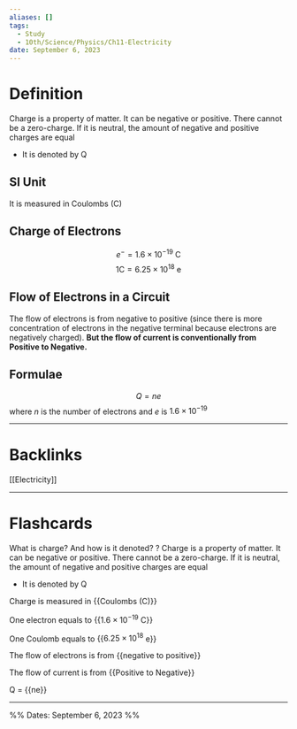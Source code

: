 ```yaml
---
aliases: []
tags:
  - Study
  - 10th/Science/Physics/Ch11-Electricity
date: September 6, 2023
---
```

# Definition
Charge is a property of matter. It can be negative or positive. There cannot be a zero-charge. If it is neutral, the amount of negative and positive charges are equal
- It is denoted by Q
## SI Unit
It is measured in Coulombs (C)
## Charge of Electrons
$$
e^{-}= 1.6 \times 10^{-19} \text{ C}
$$
$$
\text{1C} = 6.25 \times 10^{18} \text{ e}
$$
## Flow of Electrons in a Circuit
The flow of electrons is from negative to positive (since there is more concentration of electrons in the negative terminal because electrons are negatively charged).
**But the flow of current is conventionally from Positive to Negative.**
## Formulae
$$
Q = ne
$$
where *n* is the number of electrons and *e* is $1.6\times10^{-19}$


---
# Backlinks
[[Electricity]]

---
# Flashcards

What is charge? And how is it denoted?
?
Charge is a property of matter. It can be negative or positive. There cannot be a zero-charge. If it is neutral, the amount of negative and positive charges are equal
- It is denoted by Q
<!--SR:!2024-05-17,105,220-->

Charge is measured in {{Coulombs (C)}}
<!--SR:!2024-04-11,127,289-->

One electron equals to {{$1.6\times10^{-19}$ C}}
<!--SR:!2024-09-29,243,280-->

One Coulomb equals to {{$6.25 \times 10^{18}$ e}}
<!--SR:!2024-10-25,236,260-->

The flow of electrons is from {{negative to positive}}
<!--SR:!2024-03-14,100,289-->

The flow of current is  from {{Positive to Negative}}
<!--SR:!2024-03-16,105,280-->

Q = {{ne}}
<!--SR:!2025-01-16,322,289-->

---

%%
Dates: September 6, 2023
%%